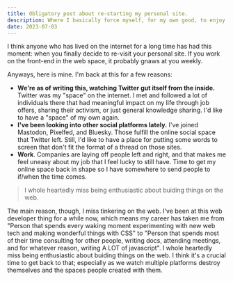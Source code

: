 ```yaml
---
title: Obligatory post about re-starting my personal site.
description: Where I basically force myself, for my own good, to enjoy building things on the web again.
date: 2023-07-03
---
```


I think anyone who has lived on the internet for a long time has had this moment: when you finally decide to re-visit your personal site. If you work on the front-end in the web space, it probably gnaws at you weekly.

Anyways, here is mine. I'm back at this for a few reasons:
- **We're as of writing this, watching Twitter gut itself from the inside.** Twitter was my "space" on the internet. I met and followed a lot of individuals there that had meaningful impact on my life through job offers, sharing their activism, or just general knowledge sharing. I'd like to have a "space" of my own again.
- **I've been looking into other social platforms lately.** I've joined Mastodon, Pixelfed, and Bluesky. Those fulfill the online social space that Twitter left. Still, I'd like to have a place for putting some words to screen that don't fit the format of a thread on those sites.
- **Work**. Companies are laying off people left and right, and that makes me feel uneasy about my job that I feel lucky to still have. Time to get my online space back in shape so I have somewhere to send people to if/when the time comes.

<blockquote class="blockquote blockquote--right">
I whole heartedly miss being enthusiastic about buiding things on the web.
</blockquote>

The main reason, though, I miss tinkering on the web. I've been at this web developer thing for a while now, which means my career has taken me from "Person that spends every waking moment experimenting with new web tech and making wonderful things with CSS" to "Person that spends most of their time consulting for other people, writing docs, attending meetings, and for whatever reason, writing A LOT of javascript". I whole heartedly miss being enthusiastic about buiding things on the web. I think it's a crucial time to get back to that; especially as we watch multiple platforms destroy themselves and the spaces people created with them.

